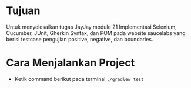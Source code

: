 # Tujuan

Untuk menyelesaikan tugas JayJay module 21 Implementasi Selenium, Cucumber, JUnit, Gherkin Syntax, dan POM pada website
saucelabs yang berisi testcase pengujian positive, negative, dan boundaries.

# Cara Menjalankan Project

- Ketik command berikut pada terminal `./gradlew test`

